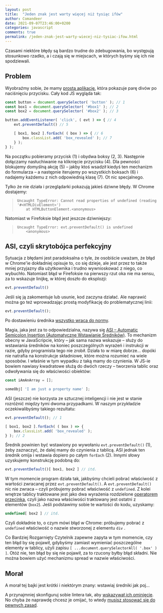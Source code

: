 ```yaml
---
layout: post
title:  "Jeden znak jest warty więcej niż tysiąc ifów"
author: Comandeer
date: 2021-09-07T23:46:00+0200
categories: javascript
comments: true
permalink: /jeden-znak-jest-warty-wiecej-niz-tysiac-ifow.html
---
```


Czasami niektóre błędy są bardzo trudne do zdebugowania, bo występują stosunkowo rzadko, a i czają się w miejscach, w których byśmy się ich nie spodziewali.

## Problem

Wyobraźmy sobie, że mamy [prostą aplikację](https://codepen.io/Comandeer/pen/RwgKaRj?editors=1010), która pokazuje parę divów po naciśnięciu przycisku. Cały kod JS wygląda tak:

```javascript
const button = document.querySelector( 'button' ); // 1
const box1 = document.querySelector( '#box1' ); // 2
const box2 = document.querySelector( '#box2' ); // 3

button.addEventListener( 'click', ( evt ) => { // 4
	evt.preventDefault() // 5

	[ box1, box2 ].forEach( ( box ) => { // 6
		box.classList.add( 'box_revealed' ); // 7
	} );
} );
```

Na początku pobieramy przycisk (1) i obydwa boksy (2, 3). Następnie dołączamy nasłuchiwanie na kliknięcie przycisku (4). Dla pewności blokujemy domyślną akcję (5) – jakby ktoś wsadził kiedyś ten mechanizm do formularza – a następnie iterujemy po wszystkich boksach (6) i nadajemy każdemu z nich odpowiednią klasę (7). Ot nic specjalnego.

Tylko że nie działa i przeglądarki pokazują jakieś dziwne błędy. W Chrome dostajemy:

> ```
> Uncaught TypeError: Cannot read properties of undefined (reading '#<HTMLDivElement>')
>     at HTMLButtonElement.<anonymous>
> ```

Natomiast w Firefoksie błąd jest jeszcze dziwniejszy:

> ```
> Uncaught TypeError: evt.preventDefault() is undefined
>     <anonymous>
> ```

## ASI, czyli skrytobójca perfekcyjny

Sytuacja z błędami jest paradoksalna o tyle, że osobiście uważam, że błąd w Chrome'ie dokładniej opisuje to, co się dzieje, ale jest przez to także mniej przyjazny dla użytkownika i trudno wywnioskować z niego, co wybuchło. Natomiast błąd w Firefoksie na pierwszy rzut oka nie ma sensu, za to wskazuje linijkę, w której doszło do eksplozji:

```javascript
evt.preventDefault()
```

Jeśli się ją zakomentuje lub usunie, kod zaczyna działać. Ale naprawić można go też wprowadzając prostą modyfikację do problematycznej linii:

```javascript
evt.preventDefault();
```

Po dostawieniu średnika [wszystko wraca do normy](https://codepen.io/Comandeer/pen/PojWNma?editors=1010).

Magia, jaka jest za to odpowiedzialna, nazywa się [ASI – Automatic Semicolon Insertion (Automatyczne Wstawianie Średników)](https://developer.mozilla.org/en-US/docs/Web/JavaScript/Reference/Lexical_grammar#automatic_semicolon_insertion). To mechanizm obecny w JavaScripcie, który – jak sama nazwa wskazuje – służy do wstawiania średników na koniec poszczególnych wyrażeń i instrukcji w razie, gdyby programista tego nie zrobił. Działa to w miarę dobrze… dopóki nie natrafia na konstrukcje składniowe, które można rozumieć na wiele sposobów. I właśnie w tym wypadku z taką mamy do czynienia. W JS-ie bowiem nawiasy kwadratowe służą do dwóch rzeczy – tworzenia tablic oraz odwoływania się do właściwości obiektów:

```javascript
const iAmAnArray = [];

someObj[ 'I am just a property name' ];
```

ASI (jeszcze) nie korzysta ze sztucznej inteligencji i nie jest w stanie rozróżnić między tymi dwoma przypadkami. W naszym przykładzie oczekiwalibyśmy takiego rezultatu:

```javascript
evt.preventDefault(); // 1

[ box1, box2 ].forEach( ( box ) => {
    box.classList.add( 'box_revealed' );
} ); // 2
```

Średnik powinien być wstawiony po wywołaniu `evt.preventDefault()` (1), żeby zaznaczyć, że dalej mamy do czynienia z tablicą. ASI jednak ten średnik omija i wstawia dopiero po całym `forEach` (2). Innymi słowy uzyskujemy konstrukcję podobną do:

```javascript
evt.preventDefault()[ box1, box2 ] // itd.
```

W tym momencie program działa tak, jakbyśmy chcieli pobrać właściwość z wartości zwracanej przez `evt.preventDefault()`. A `evt.preventDefault()` nic nie zwraca – czyli  próbujemy pobrać właściwość z `undefined`. Z kolei wnętrze tablicy traktowane jest jako dwa wyrażenia rozdzielone [operatorem przecinka](https://developer.mozilla.org/en-US/docs/Web/JavaScript/Reference/Operators/Comma_Operator), czyli jako nazwa właściwości traktowany jest ostatni z elementów (`box2`). Jeśli podstawimy sobie te wartości do kodu, uzyskamy:

```javascript
undefined[ box2 ] // itd.
```

Czyli dokładnie to, o czym mówi błąd w Chrome: próbujemy pobrać z `undefined` właściwość o nazwie stworzonej z elementu `div` .

<p class="note">Co Bardziej Rozgarnięty Czytelnik zapewne zapyta w tym momencie, czy ten błąd by się pojawił, gdybyśmy zamiast wymieniać poszczególne elementy w tablicy, użyli zapisu <code>[ ...document.querySelectorAll( '.box' ) ]</code>. Otóż nie, ten błąd by się nie pojawił, za to rzucony byłby błąd składni. Nie można bowiem użyć mechanizmu spread w nazwie właściwości.</p>

## Morał

A morał tej bajki jest krótki i niektórym znany: wstawiaj średniki jak poj…

A przynajmniej skonfiguruj sobie lintera tak, aby [wskazywał ich ominięcie](https://eslint.org/docs/rules/semi). No chyba że naprawdę chcesz je omijać, to wtedy [musisz stosować się do pewnych zasad](https://standardjs.com/rules.html#semicolons).

